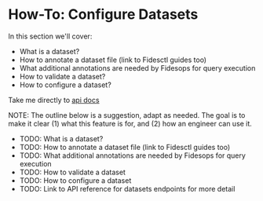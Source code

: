# How-To: Configure Datasets

In this section we'll cover:

- What is a dataset?
- How to annotate a dataset file (link to Fidesctl guides too)
- What additional annotations are needed by Fidesops for query execution
- How to validate a dataset?
- How to configure a dataset?

Take me directly to [api docs](http://0.0.0.0:8080/docs#/Datasets) 


NOTE: The outline below is a suggestion, adapt as needed. The goal is to make it clear (1) what this feature is for, and (2) how an engineer can use it.

- TODO: What is a dataset?
- TODO: How to annotate a dataset file (link to Fidesctl guides too)
- TODO: What additional annotations are needed by Fidesops for query execution
- TODO: How to validate a dataset
- TODO: How to configure a dataset
- TODO: Link to API reference for datasets endpoints for more detail